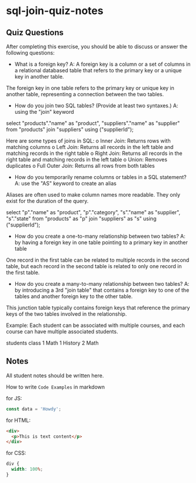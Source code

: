 # sql-join-quiz-notes

## Quiz Questions

After completing this exercise, you should be able to discuss or answer the following questions:

- What is a foreign key?
  A: A foreign key is a column or a set of columns in a relational databased table that refers to the primary key or a unique key in another table.

The foreign key in one table refers to the primary key or unique key in another table, representing a connection between the two tables.

- How do you join two SQL tables? (Provide at least two syntaxes.)
  A: using the "join" keyword

select "products"."name" as "product",
"suppliers"."name" as "supplier"
from "products"
join "suppliers" using ("supplierId");

Here are some types of joins in SQL:
o Inner Join: Returns rows with matching columns
o Left Join: Returns all records in the left table and matching records in the right table
o Right Join: Returns all records in the right table and matching records in the left table
o Union: Removes duplicates
o Full Outer Join: Returns all rows from both tables

- How do you temporarily rename columns or tables in a SQL statement?
  A: use the "AS" keyword to create an alias

Aliases are often used to make column names more readable. They only exist for the duration of the query.

select "p"."name" as "product",
"p"."category",
"s"."name" as "supplier",
"s"."state"
from "products" as "p"
join "suppliers" as "s" using ("supplierId");

- How do you create a one-to-many relationship between two tables?
  A: by having a foreign key in one table pointing to a primary key in another table

One record in the first table can be related to multiple records in the second table, but each record in the second table is related to only one record in the first table.

- How do you create a many-to-many relationship between two tables?
  A: by introducing a 3rd "join table" that contains a foreign key to one of the tables and another foreign key to the other table.

This junction table typically contains foreign keys that reference the primary keys of the two tables involved in the relationship.

Example: Each student can be associated with multiple courses, and each course can have multiple associated students.

students class
1 Math
1 History
2 Math

## Notes

All student notes should be written here.

How to write `Code Examples` in markdown

for JS:

```javascript
const data = 'Howdy';
```

for HTML:

```html
<div>
  <p>This is text content</p>
</div>
```

for CSS:

```css
div {
  width: 100%;
}
```

